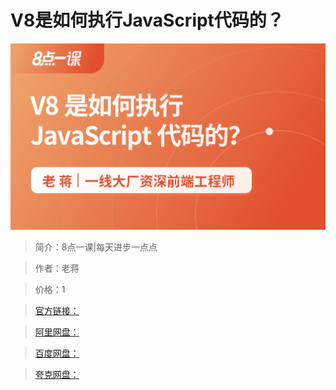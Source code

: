 # V8是如何执行JavaScript代码的？

![img](../../assets/CioPOWEA_iOAaYqZAADbNWJ3A_Q058.png)

> 简介：8点一课|每天进步一点点

> 作者：老蒋

> 价格：1

> [官方链接：]()

> [阿里网盘：]()

> [百度网盘：]()

> [夸克网盘：]()
